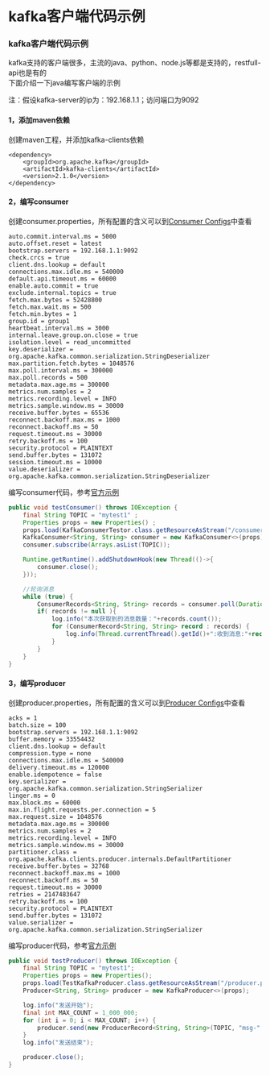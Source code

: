 # kafka客户端代码示例

### kafka客户端代码示例

kafka支持的客户端很多，主流的java、python、node.js等都是支持的，restfull-api也是有的  
下面介绍一下java编写客户端的示例

注：假设kafka-server的ip为：192.168.1.1；访问端口为9092

#### 1，添加maven依赖

创建maven工程，并添加kafka-clients依赖

```markup
<dependency>
    <groupId>org.apache.kafka</groupId>
    <artifactId>kafka-clients</artifactId>
    <version>2.1.0</version>
</dependency>
```

#### 2，编写consumer

创建consumer.properties，所有配置的含义可以到[Consumer Configs](https://kafka.apache.org/documentation/#consumerconfigs)中查看

```text
auto.commit.interval.ms = 5000
auto.offset.reset = latest
bootstrap.servers = 192.168.1.1:9092
check.crcs = true
client.dns.lookup = default
connections.max.idle.ms = 540000
default.api.timeout.ms = 60000
enable.auto.commit = true
exclude.internal.topics = true
fetch.max.bytes = 52428800
fetch.max.wait.ms = 500
fetch.min.bytes = 1
group.id = group1
heartbeat.interval.ms = 3000
internal.leave.group.on.close = true
isolation.level = read_uncommitted
key.deserializer = org.apache.kafka.common.serialization.StringDeserializer
max.partition.fetch.bytes = 1048576
max.poll.interval.ms = 300000
max.poll.records = 500
metadata.max.age.ms = 300000
metrics.num.samples = 2
metrics.recording.level = INFO
metrics.sample.window.ms = 30000
receive.buffer.bytes = 65536
reconnect.backoff.max.ms = 1000
reconnect.backoff.ms = 50
request.timeout.ms = 30000
retry.backoff.ms = 100
security.protocol = PLAINTEXT
send.buffer.bytes = 131072
session.timeout.ms = 10000
value.deserializer = org.apache.kafka.common.serialization.StringDeserializer
```

编写consumer代码，参考[官方示例](https://kafka.apache.org/21/javadoc/index.html?org/apache/kafka/clients/consumer/KafkaConsumer.html)

```java
public void testConsumer() throws IOException {
    final String TOPIC = "mytest1" ; 
    Properties props = new Properties() ; 
    props.load(KafkaConsumerTestor.class.getResourceAsStream("/consumer.properties"));
    KafkaConsumer<String, String> consumer = new KafkaConsumer<>(props);
    consumer.subscribe(Arrays.asList(TOPIC));

    Runtime.getRuntime().addShutdownHook(new Thread(()->{
        consumer.close();
    }));

    //轮询消息
    while (true) {
        ConsumerRecords<String, String> records = consumer.poll(Duration.ofSeconds(10)); //最多等10s 
        if( records != null ){
            log.info("本次获取到的消息数量："+records.count());
            for (ConsumerRecord<String, String> record : records) {
                log.info(Thread.currentThread().getId()+":收到消息:"+record.value()) ; 
            }
        }
    }
}
```

#### 3，编写producer

创建producer.properties，所有配置的含义可以到[Producer Configs](https://kafka.apache.org/documentation/#producerconfigs)中查看

```text
acks = 1
batch.size = 100
bootstrap.servers = 192.168.1.1:9092
buffer.memory = 33554432
client.dns.lookup = default
compression.type = none
connections.max.idle.ms = 540000
delivery.timeout.ms = 120000
enable.idempotence = false
key.serializer = org.apache.kafka.common.serialization.StringSerializer
linger.ms = 0
max.block.ms = 60000
max.in.flight.requests.per.connection = 5
max.request.size = 1048576
metadata.max.age.ms = 300000
metrics.num.samples = 2
metrics.recording.level = INFO
metrics.sample.window.ms = 30000
partitioner.class = org.apache.kafka.clients.producer.internals.DefaultPartitioner
receive.buffer.bytes = 32768
reconnect.backoff.max.ms = 1000
reconnect.backoff.ms = 50
request.timeout.ms = 30000
retries = 2147483647
retry.backoff.ms = 100
security.protocol = PLAINTEXT
send.buffer.bytes = 131072
value.serializer = org.apache.kafka.common.serialization.StringSerializer
```

编写producer代码，参考[官方示例](https://kafka.apache.org/21/javadoc/index.html?org/apache/kafka/clients/producer/KafkaProducer.html)

```java
public void testProducer() throws IOException {
    final String TOPIC = "mytest1";
    Properties props = new Properties();
    props.load(TestKafkaProducer.class.getResourceAsStream("/producer.properties"));
    Producer<String, String> producer = new KafkaProducer<>(props);

    log.info("发送开始");
    final int MAX_COUNT = 1_000_000;
    for (int i = 0; i < MAX_COUNT; i++) {
        producer.send(new ProducerRecord<String, String>(TOPIC, "msg-" + i));
    }
    log.info("发送结束");

    producer.close();
}
```

